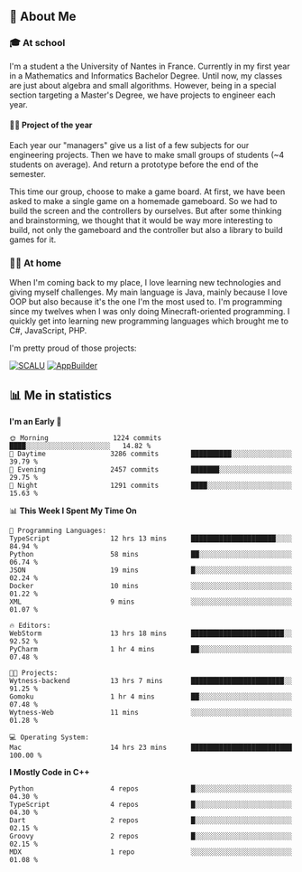 ## 👀 About Me

### 🎓 At school

I'm a student a the University of Nantes in France. Currently in my first year in a Mathematics and Informatics Bachelor Degree. Until now, my classes are just about algebra and small algorithms. However, being in a special section targeting a Master's Degree, we have projects to engineer each year. 

#### 🔧🔬 Project of the year

Each year our "managers" give us a list of a few subjects for our engineering projects. Then we have to make small groups of students (~4 students on average). And return a prototype before the end of the semester.

This time our group, choose to make a game board. At first, we have been asked to make a single game on a homemade gameboard. So we had to build the screen and the controllers by ourselves. 
But after some thinking and brainstorming, we thought that it would be way more interesting to build, not only the gameboard and the controller but also a library to build games for it.

### 👨‍💻 At home

When I'm coming back to my place, I love learning new technologies and giving myself challenges. My main language is Java, mainly because I love OOP but also because it's the one I'm the most used to. I'm programming since my twelves when I was only doing Minecraft-oriented programming.  I quickly get into learning new programming languages which brought me to C#, JavaScript, PHP. 

I'm pretty proud of those projects:

[![SCALU](https://github-readme-stats.vercel.app/api/pin?username=renardfute&repo=SCALU)](https://github.com/renardfute/scalu)
[![AppBuilder](https://github-readme-stats.vercel.app/api/pin?username=pulsedev2&repo=AppBuilder)](https://github.com/pulsedev2/AppBuilder)

## 📊 Me in statistics
<!--START_SECTION:waka-->
**I'm an Early 🐤** 

```text
🌞 Morning                1224 commits        ████░░░░░░░░░░░░░░░░░░░░░   14.82 % 
🌆 Daytime                3286 commits        ██████████░░░░░░░░░░░░░░░   39.79 % 
🌃 Evening                2457 commits        ███████░░░░░░░░░░░░░░░░░░   29.75 % 
🌙 Night                  1291 commits        ████░░░░░░░░░░░░░░░░░░░░░   15.63 % 
```


📊 **This Week I Spent My Time On** 

```text
💬 Programming Languages: 
TypeScript               12 hrs 13 mins      █████████████████████░░░░   84.94 % 
Python                   58 mins             ██░░░░░░░░░░░░░░░░░░░░░░░   06.74 % 
JSON                     19 mins             █░░░░░░░░░░░░░░░░░░░░░░░░   02.24 % 
Docker                   10 mins             ░░░░░░░░░░░░░░░░░░░░░░░░░   01.22 % 
XML                      9 mins              ░░░░░░░░░░░░░░░░░░░░░░░░░   01.07 % 

🔥 Editors: 
WebStorm                 13 hrs 18 mins      ███████████████████████░░   92.52 % 
PyCharm                  1 hr 4 mins         ██░░░░░░░░░░░░░░░░░░░░░░░   07.48 % 

🐱‍💻 Projects: 
Wytness-backend          13 hrs 7 mins       ███████████████████████░░   91.25 % 
Gomoku                   1 hr 4 mins         ██░░░░░░░░░░░░░░░░░░░░░░░   07.48 % 
Wytness-Web              11 mins             ░░░░░░░░░░░░░░░░░░░░░░░░░   01.28 % 

💻 Operating System: 
Mac                      14 hrs 23 mins      █████████████████████████   100.00 % 
```

**I Mostly Code in C++** 

```text
Python                   4 repos             █░░░░░░░░░░░░░░░░░░░░░░░░   04.30 % 
TypeScript               4 repos             █░░░░░░░░░░░░░░░░░░░░░░░░   04.30 % 
Dart                     2 repos             █░░░░░░░░░░░░░░░░░░░░░░░░   02.15 % 
Groovy                   2 repos             █░░░░░░░░░░░░░░░░░░░░░░░░   02.15 % 
MDX                      1 repo              ░░░░░░░░░░░░░░░░░░░░░░░░░   01.08 % 
```




<!--END_SECTION:waka-->
